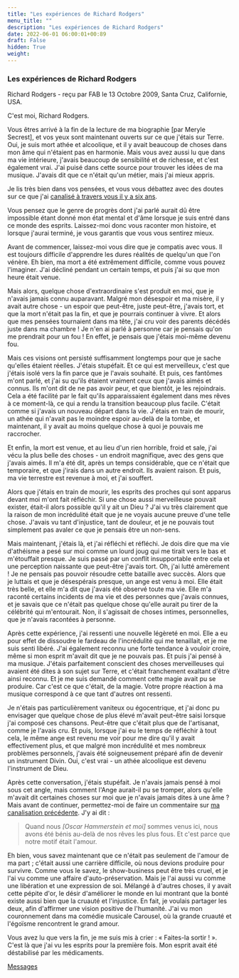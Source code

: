 ```yaml
---
title: "Les expériences de Richard Rodgers"
menu_title: ""
description: "Les expériences de Richard Rodgers"
date: 2022-06-01 06:00:01+00:89
draft: False
hidden: True
weight:
---
```

### Les expériences de Richard Rodgers

Richard Rodgers - reçu par FAB le 13 Octobre 2009, Santa Cruz, Californie, USA.

C'est moi, Richard Rodgers.

Vous êtres arrivé à la fin de la lecture de ma biographie [par Meryle Secrest], et vos yeux sont maintenant ouverts sur ce que j'étais sur Terre. Oui, je suis mort athée et alcoolique, et il y avait beaucoup de choses dans mon âme qui n'étaient pas en harmonie. Mais vous avez aussi lu que dans ma vie intérieure, j'avais beaucoup de sensibilité et de richesse, et c'est également vrai. J'ai puisé dans cette source pour trouver les idées de ma musique. J'avais dit que ce n'était qu'un métier, mais j'ai mieux appris.

Je lis très bien dans vos pensées, et vous vous débattez avec des doutes sur ce que j'ai [canalisé à travers vous il y a six ans](/fr-contemporary-messages/fr-contemporary-messages-by-date-order/fr-contemporary-messages-2003/fr-2003-5-5-1-fab-richard-rodgers/).

Vous pensez que le genre de progrès dont j'ai parlé aurait dû être impossible étant donné mon état mental et d'âme lorsque je suis entré dans ce monde des esprits. Laissez-moi donc vous raconter mon histoire, et lorsque j'aurai terminé, je vous garantis que vous vous sentirez mieux.

Avant de commencer, laissez-moi vous dire que je compatis avec vous. Il est toujours difficile d'apprendre les dures réalités de quelqu'un que l'on vénère. Eh bien, ma mort a été extrêmement difficile, comme vous pouvez l'imaginer. J'ai décliné pendant un certain temps, et puis j'ai su que mon heure était venue.

Mais alors, quelque chose d'extraordinaire s'est produit en moi, que je n'avais jamais connu auparavant. Malgré mon désespoir et ma misère, il y avait autre chose - un espoir que peut-être, juste peut-être, j'avais tort, et que la mort n'était pas la fin, et que je pourrais continuer à vivre. Et alors que mes pensées tournaient dans ma tête, j'ai cru voir des parents décédés juste dans ma chambre ! Je n'en ai parlé à personne car je pensais qu'on me prendrait pour un fou ! En effet, je pensais que j'étais moi-même devenu fou.

Mais ces visions ont persisté suffisamment longtemps pour que je sache qu'elles étaient réelles. J'étais stupéfait. Et ce qui est merveilleux, c'est que j'étais isolé vers la fin parce que je l'avais souhaité. Et puis, ces fantômes m'ont parlé, et j'ai su qu'ils étaient vraiment ceux que j'avais aimés et connus. Ils m'ont dit de ne pas avoir peur, et que bientôt, je les rejoindrais. Cela a été facilité par le fait qu'ils apparaissaient également dans mes rêves à ce moment-là, ce qui a rendu la transition beaucoup plus facile. C'était comme si j'avais un nouveau départ dans la vie. J'étais en train de mourir, un athée qui n'avait pas le moindre espoir au-delà de la tombe, et maintenant, il y avait au moins quelque chose à quoi je pouvais me raccrocher.

Et enfin, la mort est venue, et au lieu d'un rien horrible, froid et sale, j'ai vécu la plus belle des choses - un endroit magnifique, avec des gens que j'avais aimés. Il m'a été dit, après un temps considérable, que ce n'était que temporaire, et que j'irais dans un autre endroit. Ils avaient raison. Et puis, ma vie terrestre est revenue à moi, et j'ai souffert.

Alors que j'étais en train de mourir, les esprits des proches qui sont apparus devant moi m'ont fait réfléchir. Si une chose aussi merveilleuse pouvait exister, était-il alors possible qu'il y ait un Dieu ? J'ai vu très clairement que la raison de mon incrédulité était que je ne voyais aucune preuve d'une telle chose. J'avais vu tant d'injustice, tant de douleur, et je ne pouvais tout simplement pas avaler ce que je pensais être un non-sens.

Mais maintenant, j'étais là, et j'ai réfléchi et réfléchi. Je dois dire que ma vie d'athéisme a pesé sur moi comme un lourd joug qui me tirait vers le bas et m'étouffait presque. Je suis passé par un conflit insupportable entre cela et une perception naissante que peut-être j'avais tort. Oh, j'ai lutté amèrement ! Je ne pensais pas pouvoir résoudre cette bataille avec succès. Alors que je luttais et que je désespérais presque, un ange est venu à moi. Elle était très belle, et elle m'a dit que j'avais été observé toute ma vie. Elle m'a raconté certains incidents de ma vie et des personnes que j'avais connues, et je savais que ce n'était pas quelque chose qu'elle aurait pu tirer de la célébrité qui m'entourait. Non, il s'agissait de choses intimes, personnelles, que je n'avais racontées à personne.

Après cette expérience, j'ai ressenti une nouvelle légèreté en moi. Elle a eu pour effet de dissoudre le fardeau de l'incrédulité qui me tenaillait, et je me suis senti libéré. J'ai également reconnu une forte tendance à vouloir croire, même si mon esprit m'avait dit que je ne pouvais pas. Et puis j'ai pensé à ma musique. J'étais parfaitement conscient des choses merveilleuses qui avaient été dites à son sujet sur Terre, et c'était franchement exaltant d'être ainsi reconnu. Et je me suis demandé comment cette magie avait pu se produire. Car c'est ce que c'était, de la magie. Votre propre réaction à ma musique correspond à ce que tant d'autres ont ressenti.

Je n'étais pas particulièrement vaniteux ou égocentrique, et j'ai donc pu envisager que quelque chose de plus élevé m'avait peut-être saisi lorsque j'ai composé ces chansons. Peut-être que c'était plus que de l'artisanat, comme je l'avais cru. Et puis, lorsque j'ai eu le temps de réfléchir à tout cela, le même ange est revenu me voir pour me dire qu'il y avait effectivement plus, et que malgré mon incrédulité et mes nombreux problèmes personnels, j'avais été soigneusement préparé afin de devenir un instrument Divin. Oui, c'est vrai - un athée alcoolique est devenu l'instrument de Dieu.

Après cette conversation, j'étais stupéfait. Je n'avais jamais pensé à moi sous cet angle, mais comment l'Ange aurait-il pu se tromper, alors qu'elle m'avait dit certaines choses sur moi que je n'avais jamais dites à une âme ? Mais avant de continuer, permettez-moi de faire un commentaire sur [ma canalisation précédente](/fr-contemporary-messages/fr-contemporary-messages-by-date-order/fr-contemporary-messages-2003/fr-2003-5-5-1-fab-richard-rodgers/). J'y ai dit :

> Quand nous *[Oscar Hammerstein et moi]* sommes venus ici, nous avons été bénis au-delà de nos rêves les plus fous. Et c'est parce que notre motif était l'amour.

Eh bien, vous savez maintenant que ce n'était pas seulement de l'amour de ma part ; c'était aussi une carrière difficile, où nous devions produire pour survivre. Comme vous le savez, le show-business peut être très cruel, et je l'ai vu comme une affaire d'auto-préservation. Mais je l'ai aussi vu comme une libération et une expression de soi. Mélangé à d'autres choses, il y avait cette pépite d'or, le désir d'améliorer le monde en lui montrant que la bonté existe aussi bien que la cruauté et l'injustice. En fait, je voulais partager les deux, afin d'affirmer une vision positive de l'humanité. J'ai vu mon couronnement dans ma comédie musicale Carousel, où la grande cruauté et l'égoïsme rencontrent le grand amour.

Vous avez lu que vers la fin, je me suis mis à crier : « Faites-la sortir ! ». C'est là que j'ai vu les esprits pour la première fois. Mon esprit avait été déstabilisé par les médicaments.

[Messages](/fr-contemporary-messages/fr-contemporary-messages-by-date-order/fr-contemporary-messages-2009)